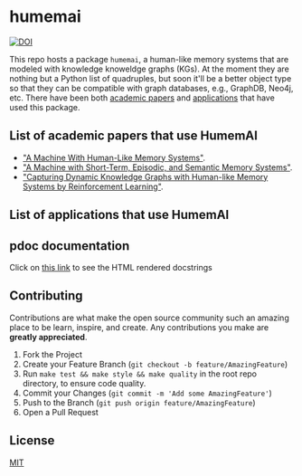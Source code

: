 # humemai

[![DOI](https://zenodo.org/badge/614376180.svg)](https://zenodo.org/doi/10.5281/zenodo.10876440)

This repo hosts a package `humemai`, a human-like memory systems that are modeled with
knowledge knoweldge graphs (KGs). At the moment they are nothing but a Python list of
quadruples, but soon it'll be a better object type so that they can be compatible with
graph databases, e.g., GraphDB, Neo4j, etc. There have been both [academic
papers](#list-of-academic-papers-that-use-humemai) and
[applications](#list-of-applications-that-use-humemai) that have used this package.

## List of academic papers that use HumemAI

- ["A Machine With Human-Like Memory Systems"](https://arxiv.org/abs/2204.01611).
- ["A Machine with Short-Term, Episodic, and Semantic Memory
  Systems"](https://doi.org/10.1609/aaai.v37i1.25075).
- ["Capturing Dynamic Knowledge Graphs with Human-like Memory Systems by Reinforcement
  Learning"]().

## List of applications that use HumemAI

## pdoc documentation

Click on [this link](https://humemai.github.io/humemai) to see the HTML rendered
docstrings

## Contributing

Contributions are what make the open source community such an amazing place to be learn,
inspire, and create. Any contributions you make are **greatly appreciated**.

1. Fork the Project
1. Create your Feature Branch (`git checkout -b feature/AmazingFeature`)
1. Run `make test && make style && make quality` in the root repo directory, to ensure
   code quality.
1. Commit your Changes (`git commit -m 'Add some AmazingFeature'`)
1. Push to the Branch (`git push origin feature/AmazingFeature`)
1. Open a Pull Request

## License

[MIT](https://choosealicense.com/licenses/mit/)
